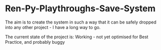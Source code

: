 # Ren-Py-Playthroughs-Save-System
The aim is to create the system in such a way that it can be safely dropped into any other project - I have a long way to go.

The current state of the project is: Working - not yet optimised for Best Practice, and probably buggy
